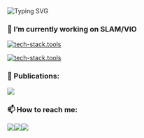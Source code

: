 <img src="https://readme-typing-svg.herokuapp.com?font=Tilt+Neon&pause=1000&width=435&lines=Hi+there+I'm+Vincenzo+%F0%9F%91%8B" alt="Typing SVG" />

### 🔭 I’m currently working on SLAM/VIO

[![tech-stack.tools](https://svg.bookmark.style/api?url=https://github.com/utiasSTARS/FaVoR&mode=dark&style=horizontal)](https://github.com/utiasSTARS/FaVoR)

[![tech-stack.tools](https://svg.bookmark.style/api?url=https://github.com/jpl-x/x_multi_agent&mode=dark&style=horizontal)](https://github.com/jpl-x/x_multi_agent)


### 📝 Publications:

<a href="https://scholar.google.com/citations?user=AZoEWLIAAAAJ&hl=en"><img src="https://img.shields.io/badge/Scholar-bfd8ff?style=for-the-badge&logo=data%3Aimage%2Fpng%3Bbase64%2CiVBORw0KGgoAAAANSUhEUgAAABoAAAAaCAMAAACelLz8AAABdFBMVEUAAAA1asNChfSgw%2F81asNChfSgw%2F81asNChfQ1asNChfSGquyIsPugw%2F81asNChfQ1asNChfQ1asNChfRChfQ1asM1asNChfRChfQ1asOgw%2F%2Bgw%2F%2Bgw%2F81asNChfSgw%2F81asNChfSgw%2F9ChfQ1asOgw%2F%2Bgw%2F81asNChfQ1asNChfQ1asNChfSgw%2F9ChfQ1asM1asNChfSgw%2F81asNChfSgw%2F81asNChfQ1asM1asNChfSgw%2F%2Bgw%2F81asNChfQ1asNChfQ1asNChfSgw%2F81asNChfQ1asNChfQ1asNChfSYvPyYvf41asNChfQ1asNChfSgw%2F%2Bgw%2F81asNChfSgw%2F81asNChfSgw%2F81asNChfRXh9pclPY1asNChfSgw%2F81asM2asM2a8Q4bMU7bsdChfRDhfREdsxEhvRGh%2FRNftRNi%2FVUj%2FZjk%2Bdllelmm%2FhomOtonPhqnvhzo%2FZzpfp1pvh1pvl1pvp2p%2Fp3qPqav%2F6gw%2F%2F%2F%2F%2F%2BnhwgNAAAAX3RSTlMAAAAAAQEBAgIFBQcHCQoKDAwQEBwdHh4fICEiLzk5OT8%2FQ0RFUVldXV9fZmZmamtycnSQkJienp%2Bjo6y6vb3GxsrK1t7e4uLm5uzs8%2FP09PT29%2Ff7%2FPz8%2Ff39%2Ff7%2B%2FnRALlQAAAEGSURBVHjabc9jg8RADIDhnG3btm3bRpUz1%2FjzqymStu%2FXZ5AAKau3JxNcK5m8u50odpOaZURJWqp2QHrbFiZJ2mxN45I1fIKCpOMR9mHJzB0aJN1Okw9r11EkidbqjMc69pCTtNuZejR%2F7ALtJJ2P5gFUzD%2Bhk6THuXIYvDbh%2FfNVM%2B1qAHL7jwR8eXxBv%2FfvQ07JYV9OYtnmnQS8%2FYZEgW81IdtNYvHKVXz5D5n9KNJKlbFX2cxDmHQ%2FWwpmhQcR0n4BWLU8R0nPLYSGoqwhQuOcxgl1c%2Bom1HBD5bIeSIuUFoHWeGrJaSOjjO4zQ866M4CV3b4hZKM9G%2BwVdU0tLEx1FYFRHC%2FVlZXJpjmHAAAAAElFTkSuQmCC&logoColor=white"/></a>

### 📫 How to reach me:

<a href="mailto:polivicio@gmail.com"><img src="https://img.shields.io/badge/Gmail-D14836?style=for-the-badge&logo=gmail&logoColor=white"/></a><a href="https://www.linkedin.com/in/vincenzo-polizzi-602089146/"><img src="https://img.shields.io/badge/LinkedIn-0077B5?style=for-the-badge&logo=linkedin&logoColor=white"/></a><a href="https://polivi.iobii.com"><img src="https://img.shields.io/badge/website-000000?style=for-the-badge&logo=About.me&logoColor=white"/></a>

<!--
### 📈 Stats
![viciopoli's github stats](https://github-readme-stats.vercel.app/api?username=viciopoli01&show_icons=true&theme=prussian)


**viciopoli01/viciopoli01** is a ✨ _special_ ✨ repository because its `README.md` (this file) appears on your GitHub profile.

Here are some ideas to get you started:

- 🔭 I’m currently working on ...
- 🌱 I’m currently learning ...
- 👯 I’m looking to collaborate on ...
- 🤔 I’m looking for help with ...
- 💬 Ask me about ...
- 📫 How to reach me: ...
- 😄 Pronouns: ...
- ⚡ Fun fact: ...
-->
